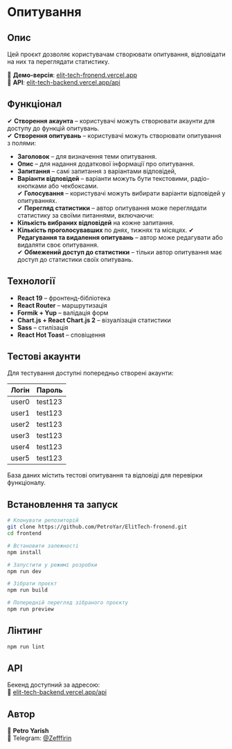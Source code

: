 # **Опитування**  

## **Опис**  

Цей проєкт дозволяє користувачам створювати опитування, відповідати на них та переглядати статистику. 

🔗 **Демо-версія**: [elit-tech-fronend.vercel.app](https://elit-tech-fronend.vercel.app/)  
🔗 **API**: [elit-tech-backend.vercel.app/api](https://elit-tech-backend.vercel.app/api)  

## **Функціонал**  

✔ **Створення акаунта** – користувачі можуть створювати акаунти для доступу до функцій опитувань.  
✔ **Створення опитувань** – користувачі можуть створювати опитування з полями:  
  - **Заголовок** – для визначення теми опитування.  
  - **Опис** – для надання додаткової інформації про опитування.  
  - **Запитання** – самі запитання з варіантами відповідей,  
  - **Варіанти відповідей** – варіанти можуть бути текстовими, радіо-кнопками або чекбоксами.  
✔ **Голосування** – користувачі можуть вибирати варіанти відповідей у опитуваннях.  
✔ **Перегляд статистики** – автор опитування може переглядати статистику за своїми питаннями, включаючи:
  - **Кількість вибраних відповідей** на кожне запитання.
  - **Кількість проголосувавших** по днях, тижнях та місяцях.
✔ **Редагування та видалення опитувань** – автор може редагувати або видаляти своє опитування.  
✔ **Обмежений доступ до статистики** – тільки автор опитування має доступ до статистики своїх опитувань.


## **Технології**  

- **React 19** – фронтенд-бібліотека  
- **React Router** – маршрутизація  
- **Formik + Yup** – валідація форм  
- **Chart.js + React Chart.js 2** – візуалізація статистики  
- **Sass** – стилізація  
- **React Hot Toast** – сповіщення  


## **Тестові акаунти**  

Для тестування доступні попередньо створені акаунти:  

| Логін  | Пароль  |
|--------|--------|
| user0  | test123 |
| user1  | test123 |
| user2  | test123 |
| user3  | test123 |
| user4  | test123 |
| user5  | test123 |


База даних містить тестові опитування та відповіді для перевірки функціоналу. 

## **Встановлення та запуск**  

```sh
# Клонувати репозиторій
git clone https://github.com/PetroYar/ElitTech-fronend.git
cd frontend

# Встановити залежності
npm install

# Запустити у режимі розробки
npm run dev

# Зібрати проєкт
npm run build

# Попередній перегляд зібраного проєкту
npm run preview
```


## **Лінтинг**  

```sh
npm run lint
```

## **API**  

Бекенд доступний за адресою:  
🔗 [elit-tech-backend.vercel.app/api](https://elit-tech-backend.vercel.app/api)  

## **Автор**  

👤 **Petro Yarish**  
📩 Telegram: [@Zefffirin](https://t.me/Zefffirin)  